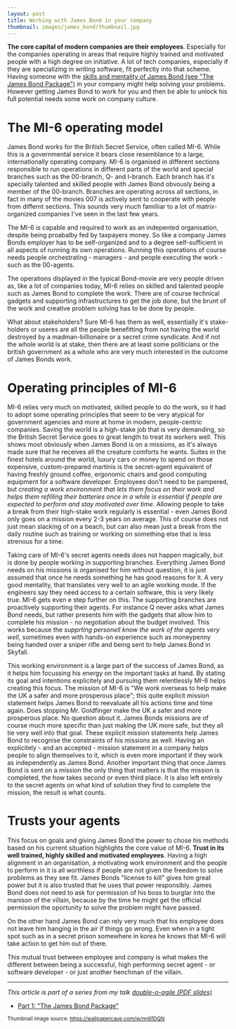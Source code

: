 ```yaml
---
layout: post
title: Working with James Bond in your company
thumbnail: images/james_bond/thumbnail.jpg
---
```


**The core capital of modern companies are their employees**. Especially for the companies operating in areas that require highly trained and motivated people with a high degree on initiative. A lot of tech companies, especially if they are specializing in writing software, fit perfectly into that scheme. Having someone with the [skills and mentality of James Bond (see "The James Bond Package")](/james-bond-package/) in your company might help solving your problems. However getting James Bond to work for you and then be able to unlock his full potential needs some work on company culture. 

# The MI-6 operating model

James Bond works for the British Secret Service, often called MI-6. While this is a governmental service it bears close resemblance to a large, internationally operating company. MI-6 is organised in different sections responsible to run operations in different parts of the world and special branches such as the 00-branch, Q- and I-branch. Each branch has it's specially talented and skilled people with James Bond obvously being a member of the 00-branch. Branches are operating across all sections, in fact in many of the movies 007 is actively sent to cooperate with people from differnt sections. This sounds very much familiiar to a lot of matrix-organized companies I've seen in the last few years. 

The MI-6 is capable and required to work as an indepented organisation, despite being proabalby fed by taxpayers money. So like a company James Bonds employer has to be self-organized and to a degree self-sufficient in all aspects of running its own operations. Running this operations of course needs people orchestrating - managers - and people executing the work - such as the 00-agents. 

The operations displayed in the typical Bond-movie are very people driven as, like a lot of companies today, MI-6 relies on skilled and talented people such as James Bond to complete the work. There are of course technical gadgets and supporting infrastructures to get the job done, but the brunt of the work and creative problem solving has to be done by people.

What about stakeholders? Sure MI-6 has them as well, essentially it's stake-holders or useres are all the people benefitting from not having the world destroyed by a madman-billionaire or a secret crime syndicate. And if not the whole world is at stake, then there are at least some politicians or the british government as a whole who are very much interested in the outcome of James Bonds work. 

# Operating principles of MI-6

MI-6 relies very much on motivated, skilled people to do the work, so it had to adopt some operating principles that seem to be very atypical for government agencies and more at home in modern, people-centric companies. Saving the world is a high-stake job that is very demanding, so the British Secret Service goes to  great length to treat its workers well. This shows most obviously when James Bond is on a missions, as it's always made sure that he receives all the creature comforts he wants. Suites in the finest hotels around the world, luxury cars or money to spend on those expensive, custom-prepared martinis is the secret-agent equivalent of having freshly ground coffee, ergonomic chairs and good computing equipment for a software developer. Employees don't need to be pampered, but *creating a work environment that lets them focus on their work and helps them refilling their batteries once in a while is essential if people are expected to perform and stay motivated over time*. Allowing people to take a break from their high-stake work regularly is essential - even James Bond only goes on a mission every 2-3 years on average. This of course does not just mean slacking of on a beach, but can also mean just a break from the daily routine such as training or working on something else that is less strenous for a time. 

Taking care of MI-6's secret agents needs does not happen magically, but is done by people working in supporting branches. Everything James Bond needs on his missions is organised for him without question, it is just assumed that once he needs something he has good reasons for it. A very good mentality, that translates very well to an agile working mode. If the engineers say they need access to a certain software, this is very likely true. 
MI-6 gets even e step further on this. The supporting branches are proactively supporting their agents. For instance Q never asks what James Bond needs, but rather presents him with the gadgets that allow him to complete his mission - no negotiation about the budget involved. This works because the *supprting personell know the work of the agents very well*, sometimes even with hands-on experience such as moneypenny being handed over a sniper rifle and being sent to help James Bond in Skyfall. 

This working environment is a large part of the success of James Bond, as it helps him focussing his energy on the important tasks at hand. By stating its goal and intentions explicitely and pursuing them relentlessly MI-6 helps creating this focus. The mission of MI-6 is "We work overseas to help make the UK a safer and more prosperous place"; this quite explicit mission statement helps James Bond to reevaluate all his actions time and time again. Does stopping Mr. Goldfinger make the UK a safer and more prosperous place. No question about it. 
James Bonds missions are of course much more specific than just making the UK more safe, but they all tie very well into that goal. These explicit mission statements help James Bond to recognise the constraints of his missions as well. Having an explicitely - and an accepted - mission statement in a company helps people to align themselves to it, which is even more important if they work as independently as James Bond. Another important thing that once James Bond is sent on a mission the only thing that matters is that the mission is completed, the how takes second or even third place. It is also left entirely to the secret agents on what kind of solution they find to complete the mission, the result is what counts. 

# Trusts your agents

This focus on goals and giving James Bond the power to chose his methods based on his current situation highlights the core value of MI-6. **Trust in its well trained, highly skilled and motivated employees**. Having a high alignment in an organisation, a motivating work environment and the people to perform in it is all worthless if people are not given the freedom to solve problems as they see fit. James Bonds "license to kill" gives him great power but it is also trusted that he uses that power responsibly. James Bond does not need to ask for permission of his boss to burglar into the manison of the villain, because by the time he might get the official permission the oportunity to solve the problem might have passed. 

On the other hand James Bond can rely very much that his employee does not leave him hanging in the air if things go wrong. Even when in a tight spot such as in a secret prison somewhere in korea he knows that MI-6 will take action to get him out of there. 

This mutual trust between employee and company is what makes the different between being a successful, high performing secret agent - or software developer - or just another henchman of the villain. 

---
*This article is part of a series from my talk [double-o-agile (PDF slides)](/images/james_bond/00agile_english.pdf)*

 * [Part 1: "The James Bond Package"](/james-bond-package/) 


<sub>Thumbnail image source: https://wallpapercave.com/w/nn6fDQN</sub>



